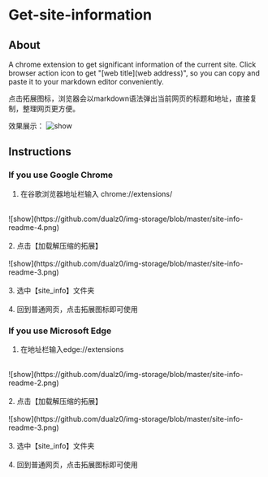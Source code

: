 # Get-site-information
## About
A chrome extension to get significant information of the current site. Click browser action icon to get "[web title](web address)", so you can copy and paste it to your markdown editor conveniently. 

点击拓展图标，浏览器会以markdown语法弹出当前网页的标题和地址，直接复制，整理网页更方便。

效果展示： 
![show](https://github.com/dualz0/img-storage/blob/master/site-info-readme-1.png)

## Instructions
### If you use Google Chrome
1. 在谷歌浏览器地址栏输入 chrome://extensions/ </br>
</br>
![show](https://github.com/dualz0/img-storage/blob/master/site-info-readme-4.png) </br>
</br>
2. 点击【加载解压缩的拓展】 </br>
</br>
![show](https://github.com/dualz0/img-storage/blob/master/site-info-readme-3.png) </br>
</br>
3. 选中【site_info】文件夹 </br>
</br>
4. 回到普通网页，点击拓展图标即可使用
</br>

### If you use Microsoft Edge
1. 在地址栏输入edge://extensions </br>
</br>
![show](https://github.com/dualz0/img-storage/blob/master/site-info-readme-2.png) </br>
</br>
2. 点击【加载解压缩的拓展】 </br>
</br>
![show](https://github.com/dualz0/img-storage/blob/master/site-info-readme-3.png) </br>
</br>
3. 选中【site_info】文件夹 </br>
</br>
4. 回到普通网页，点击拓展图标即可使用
